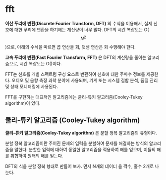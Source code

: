# fft
**이산 푸리에 변환(Discrete Fourier Transform, DFT)** 의 수식을 이용해서, 실제 신호에 대한 
푸리에 변환을 하기에는 계산량이 너무 많다. DFT의 시간 복잡도는 O( $$N^2$$ )으로, 아래의 수식을 
따르면 곱 연산을 회, 덧셈 연산은 회 수행해야 한다.

**고속 푸리에 변환(Fast Fourier Transform, FFT)** 은 DFT의 계산량을 줄이는 알고리즘으로, 
시간 복잡도는 O()이다. 

FFT는 신호를 개별 스펙트럼 구성 요소로 변환하여 신호에 대한 주파수 정보를 제공한다. 오디오 및 음향 측정 과학 분야에 사용되며, 기계 또는 시스템 결함 분석, 품질 관리 및 상태 모니터링에 사용된다. 

FFT를 구현하는 대표적인 알고리즘에는 쿨리-튜키 알고리즘(Cooley-Tukey algorithm)이 있다.

## 쿨리-튜키 알고리즘 (Cooley-Tukey algorithm)
**쿨리-튜키 알고리즘(Cooley-Tukey algorithm)** 은 분할 정복 알고리즘의 유형이다.

분할 정복 알고리즘이란 주어진 문제의 입력을 분할하여 문제를 해결하는 방식의 알고리즘을 말한다. 분할한 입력에 대하여 동일한 알고리즘을 적용하여 해를 얻으며, 이들의 해를 취합하여 원래의 해를 얻는다. 

DFT의 식을 분할 정복 형태로 만들어 보자.
먼저 N개의 데이터 을 짝수, 홀수 2개로 나눈다.
